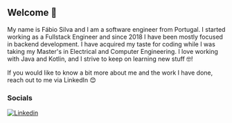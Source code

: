 ## Welcome 👋

My name is Fábio Silva and I am a software engineer from Portugal. I started working as a Fullstack Engineer and since 2018 I have been mostly focused in backend development. I have acquired my taste for coding while I was taking my Master's in Electrical and Computer Engineering. I love working with Java and Kotlin, and I strive to keep on learning new stuff 🤓!

If you would like to know a bit more about me and the work I have done, reach out to me via LinkedIn 😊

### Socials
[![Linkedin](https://img.shields.io/badge/-LinkedIn-informational?style=flat-square&logo=Linkedin&logoColor=white&link=https://www.linkedin.com/in/fabioacsilva/)](https://www.linkedin.com/in/fabioacsilva/) 
